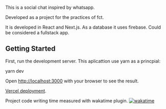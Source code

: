 
This is a social chat inspired by whatsapp.

Developed as a project for the practices of fct.

It is developed in React and Next.js. As a database it uses firebase. Could be considered a fullstack app.

## Getting Started

First, run the development server. This aplicattion use yarn as a princpial:

yarn dev

Open [http://localhost:3000](http://localhost:3000) with your browser to see the result.


 [Vercel deployment](https://chatsociety.vercel.app/).
 
 
 Project code writing time measured with wakatime plugin.
 [![wakatime](https://wakatime.com/badge/user/7c26b939-75cd-49aa-995c-f6bed6e5952a/project/22769943-7605-489e-b7e8-07241c0a4d59.svg)](https://wakatime.com/badge/user/7c26b939-75cd-49aa-995c-f6bed6e5952a/project/22769943-7605-489e-b7e8-07241c0a4d59)
